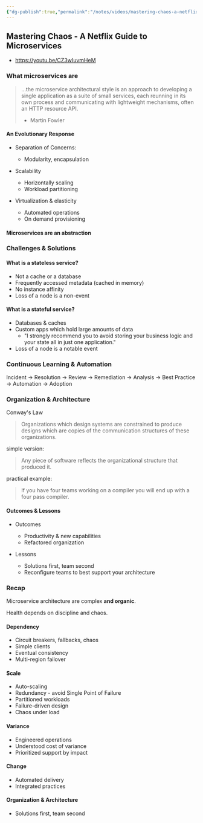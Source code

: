 ```yaml
---
{"dg-publish":true,"permalink":"/notes/videos/mastering-chaos-a-netflix-guide-to-microservices/","dgHomeLink":true,"dgPassFrontmatter":false,"dgShowBacklinks":true,"dgShowLocalGraph":true}
---
```


## Mastering Chaos - A Netflix Guide to Microservices

- <https://youtu.be/CZ3wIuvmHeM>

### What microservices are

> ...the microservice architectural style is an approach to developing a single application as a suite of small services, each reunning in its own process and communicating with lightweight mechanisms, often an HTTP resource API.
> - Martin Fowler

#### An Evolutionary Response

- Separation of Concerns:
    - Modularity, encapsulation

- Scalability
    - Horizontally scaling
    - Workload partitioning

- Virtualization & elasticity
    - Automated operations
    - On demand provisioning

#### Microservices are an abstraction

### Challenges & Solutions

#### What is a stateless service?

- Not a cache or a database
- Frequently accessed metadata (cached in memory)
- No instance affinity
- Loss of a node is a non-event

#### What is a stateful service?

- Databases & caches
- Custom apps which hold large amounts of data
    - "I strongly recommend you to avoid storing your business logic and your state all in just one application."
- Loss of a node is a notable event


### Continuous Learning & Automation

Incident -> Resolution -> Review -> Remediation -> Analysis -> Best Practice -> Automation -> Adoption


### Organization & Architecture

Conway's Law

> Organizations which design systems are constrained to produce designs which are copies of the communication structures of these organizations.

simple version:

> Any piece of software reflects the organizational structure that produced it.

practical example:

> If you have four teams working on a compiler you will end up with a four pass compiler.


#### Outcomes & Lessons

- Outcomes
    - Productivity & new capabilities
    - Refactored organization

- Lessons
    - Solutions first, team second
    - Reconfigure teams to best support your architecture


### Recap

Microservice architecture are complex **and organic**.

Health depends on discipline and chaos.

#### Dependency

- Circuit breakers, fallbacks, chaos
- Simple clients
- Eventual consistency
- Multi-region failover


#### Scale

- Auto-scaling
- Redundancy - avoid Single Point of Failure
- Partitioned workloads
- Failure-driven design
- Chaos under load


#### Variance

- Engineered operations
- Understood cost of variance
- Prioritized support by impact

#### Change

- Automated delivery
- Integrated practices

#### Organization & Architecture

- Solutions first, team second

